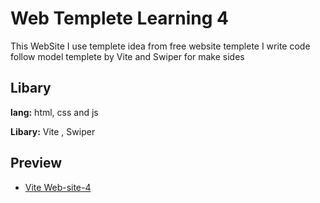 
# Web Templete Learning 4

This WebSite I use templete idea from free website templete I write code follow model templete by Vite and Swiper for make sides









## Libary

**lang:** html, css and js

**Libary:** Vite , Swiper


## Preview

 - [Vite Web-site-4](https://web-lernning-template-4.onrender.com)

